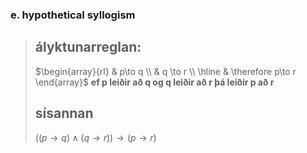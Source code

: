 ### e. hypothetical syllogism
>## ályktunarreglan:
>$\begin{array}{rl}
>    & p\to q \\
>    & q \to r \\
>    \hline
>    & \therefore p\to r
>  \end{array}$
>  **ef p leiðir að q og q leiðir að r þá leiðir p að r**
>## sísannan
>$((p\to q)\land(q\to r))\to(p\to r)$